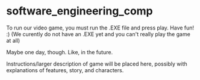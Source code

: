 # software_engineering_comp

To run our video game, you must run the .EXE file and press play. Have fun! :) (We curently do not have an .EXE yet and you can't really play the game at all) 

Maybe one day, though. Like, in the future.

Instructions/larger description of game will be placed here, possibly with explanations of features, story, and characters.
